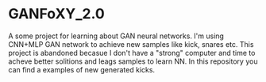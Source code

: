 # GANFoXY_2.0
A some project for learning about GAN neural networks. I'm using CNN+MLP GAN network to achieve new samples like kick, snares etc.
This project is abandoned becasue I don't have a "strong" computer and time to acheve better solitions and leags samples to learn NN.
In this repository you can find a examples of new generated kicks. 
